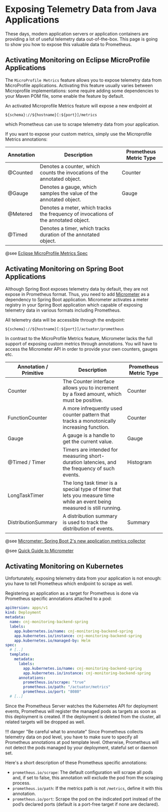 # Exposing Telemetry Data from Java Applications

These days, modern application servers or application containers are providing a lot
of useful telemetry data out-of-the-box. This page is going to show you how to expose
this valuable data to Prometheus.

## Activating Monitoring on Eclipse MicroProfile Applications

The `MicroProfile Metrics` feature allows you to expose telemetry data from MicroProfile
applications. 
Activating this feature usually varies between Microprofile implementations:
some require adding some dependencies to your Maven POM file, some enable the
feature by default.

An activated Microprofile Metrics feature will expose a new endpoint at  
 
```
${schema}://${hostname}[:${port}]/metrics
```

which Prometheus can use to scrape telemetry data from your application.

If you want to expose your custom metrics, simply use the Microprofile Metrics annotations:

| Annotation | Description | Prometheus Metric Type |
| --- | --- | --- |
| @Counted | Denotes a counter, which counts the invocations of the annotated object. | Counter | 
| @Gauge | Denotes a gauge, which samples the value of the annotated object. | Gauge |
| @Metered | Denotes a meter, which tracks the frequency of invocations of the annotated object. | |
| @Timed | Denotes a timer, which tracks duration of the annotated object. | | 

@see [Eclipse MicroProfile Metrics Spec](https://github.com/eclipse/microprofile-metrics/blob/master/spec/src/main/asciidoc/metrics_spec.adoc)
 
## Activating Monitoring on Spring Boot Applications

Although Spring Boot exposes telemetry data by default, they are not expose in Prometheus format.
Thus, you need to add [Micrometer](https://micrometer.io/) as a dependency to Spring Boot application.
Micrometer activates a meter registry in your Spring Boot application which capable of exposing 
telemetry data in various formats including Prometheus.

All telemetry data will be accessible through the endpoint:
 
```
${schema}://${hostname}[:${port}]/actuator/prometheus
```
 
In contrast to the MicroProfile Metrics feature, Micrometer lacks the full support of exposing
custom metrics through annotations. You will have to access the Micrometer API in order to 
provide your own counters, gauges etc.

| Annotation / Primitive | Description | Prometheus Metric Type |
| --- | --- | --- |
| Counter | The Counter interface allows you to increment by a fixed amount, which must be positive. | Counter | 
| FunctionCounter | A more infrequently used counter pattern that tracks a monotonically increasing function. | Counter |
| Gauge | A gauge is a handle to get the current value. | Gauge |
| @Timed / Timer | Timers are intended for measuring short-duration latencies, and the frequency of such events. | Histogram | 
| LongTaskTimer | The long task timer is a special type of timer that lets you measure time while an event being measured is still running. | |
| DistributionSummary | A distribution summary is used to track the distribution of events. | Summary | 

@see [Micrometer: Spring Boot 2's new application metrics collector](https://spring.io/blog/2018/03/16/micrometer-spring-boot-2-s-new-application-metrics-collector)

@see [Quick Guide to Micrometer](https://www.baeldung.com/micrometer)

## Activating Monitoring on Kubernetes

Unfortunately, exposing telemetry data from your application is not enough: you have to tell Prometheus which endpoint to scrape as well.

Registering an application as a target for Prometheus is done via Prometheus specific annotations attached to a pod:

```yaml
apiVersion: apps/v1
kind: Deployment
metadata:
  name: cnj-monitoring-backend-spring
  labels:
    app.kubernetes.io/name: cnj-monitoring-backend-spring
    app.kubernetes.io/instance: cnj-monitoring-backend-spring
    app.kubernetes.io/managed-by: Helm
spec:
  # [..]
  template:
    metadata:
      labels:
        app.kubernetes.io/name: cnj-monitoring-backend-spring
        app.kubernetes.io/instance: cnj-monitoring-backend-spring
      annotations:
        prometheus.io/scrape: "true"
        prometheus.io/path: "/actuator/metrics"
        prometheus.io/port: "8080"
  # [..]
```

Since the Prometheus Server watches the Kubernetes API for deployment events, Prometheus will register the managed pods as targets 
as soon as this deployment is created. If the deployment is deleted from the cluster, all related targets will be dropped as well. 

!!! danger "Be careful what to annotate"
    Since Prometheus collects telemetry data on pod level, you have to make sure to specify all Prometheus annotations 
    at pod template level. Otherwise, Prometheus will not detect the pods managed by your deployment, stateful set or
    daemon set.
    
Here's a short description of these Prometheus specific annotations:

* `prometheus.io/scrape`: The default configuration will scrape all pods and, if set to false, this annotation will exclude the pod from the scraping process.
* `prometheus.io/path`: If the metrics path is not `/metrics`, define it with this annotation.
* `prometheus.io/port`: Scrape the pod on the indicated port instead of the pod’s declared ports (default is a port-free target if none are declared).
